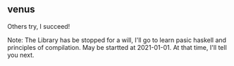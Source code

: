 ## venus

Others try, I succeed!

Note: The Library has be stopped for a will, I'll go to learn pasic haskell and principles of compilation. May be startted at 2021-01-01.
At that time, I'll tell you next.
